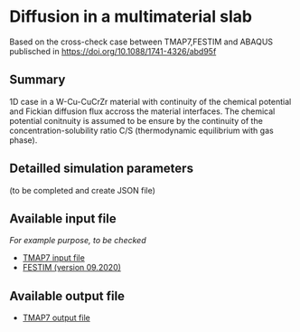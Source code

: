 # Diffusion in a multimaterial slab

Based on the cross-check case between TMAP7,FESTIM and ABAQUS publisched in https://doi.org/10.1088/1741-4326/abd95f

## Summary
1D case in a W-Cu-CuCrZr material with continuity of the chemical potential and Fickian diffusion flux accross the material interfaces.
The chemical potential conitnuity is assumed to be ensure by the continuity of the concentration-solubility ratio C/S (thermodynamic equilibrium with gas phase).

## Detailled simulation parameters
(to be completed and create JSON file)

## Available input file

*For example purpose, to be checked*

- [TMAP7 input file](input/IB1_TMAP_input.txt)
- [FESTIM (version 09.2020)](input/IB1_FESTIM_input.py)

## Available output file

- [TMAP7 output file](output/IB1_TMAP_output.zip)

  
